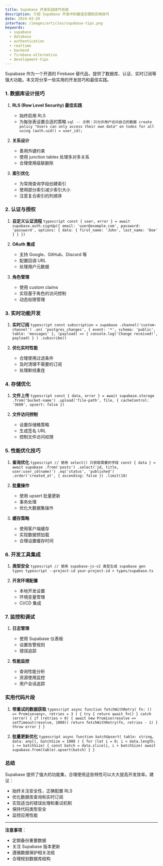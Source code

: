 ```yaml
---
title: Supabase 开发实战技巧总结
description: 介绍 Supabase 开发中的最佳实践和实用技巧
date: 2024-03-20
interface: /images/articles/supabase-tips.png
keywords:
  - supabase
  - database
  - authentication
  - realtime
  - backend
  - firebase-alternative
  - development-tips
---
```


Supabase 作为一个开源的 Firebase 替代品，提供了数据库、认证、实时订阅等强大功能。本文将分享一些实用的开发技巧和最佳实践。

### 1. **数据库设计技巧**

1. **RLS (Row Level Security) 最佳实践**
   - 始终启用 RLS
   - 为每张表设置合适的策略   ```sql
   -- 示例：只允许用户访问自己的数据
   create policy "Users can only access their own data"
   on todos for all
   using (auth.uid() = user_id);   ```

2. **关系设计**
   - 善用外键约束
   - 使用 junction tables 处理多对多关系
   - 合理使用级联删除

3. **索引优化**
   - 为常用查询字段创建索引
   - 使用部分索引减少索引大小
   - 注意复合索引的列顺序

### 2. **认证与授权**

1. **自定义认证流程**   ```typescript
   const { user, error } = await supabase.auth.signUp({
     email: 'user@example.com',
     password: 'password',
     options: {
       data: {
         first_name: 'John',
         last_name: 'Doe'
       }
     }
   })   ```

2. **OAuth 集成**
   - 支持 Google、GitHub、Discord 等
   - 配置回调 URL
   - 处理用户元数据

3. **角色管理**
   - 使用 custom claims
   - 实现基于角色的访问控制
   - 动态权限管理

### 3. **实时功能开发**

1. **实时订阅**   ```typescript
   const subscription = supabase
     .channel('custom-channel')
     .on(
       'postgres_changes',
       { event: '*', schema: 'public', table: 'messages' },
       (payload) => {
         console.log('Change received!', payload)
       }
     )
     .subscribe()   ```

2. **优化实时性能**
   - 合理使用过滤条件
   - 及时清理不需要的订阅
   - 处理断线重连

### 4. **存储优化**

1. **文件上传**   ```typescript
   const { data, error } = await supabase.storage
     .from('bucket-name')
     .upload('file-path', file, {
       cacheControl: '3600',
       upsert: false
     })   ```

2. **文件访问控制**
   - 设置存储桶策略
   - 生成签名 URL
   - 控制文件访问权限

### 5. **性能优化技巧**

1. **查询优化**   ```typescript
   // 使用 select() 只获取需要的字段
   const { data } = await supabase
     .from('posts')
     .select('id, title, user:user_id(name)')
     .eq('status', 'published')
     .order('created_at', { ascending: false })
     .limit(10)   ```

2. **批量操作**
   - 使用 upsert 批量更新
   - 事务处理
   - 优化大数据集操作

3. **缓存策略**
   - 使用客户端缓存
   - 实现数据预加载
   - 合理设置缓存时间

### 6. **开发工具集成**

1. **类型安全**   ```typescript
   // 使用 supabase-js-v2 类型生成
   supabase gen types typescript --project-id your-project-id > types/supabase.ts   ```

2. **开发环境配置**
   - 本地开发设置
   - 环境变量管理
   - CI/CD 集成

### 7. **监控和调试**

1. **日志管理**
   - 使用 Supabase 仪表板
   - 设置告警规则
   - 错误追踪

2. **性能监控**
   - 查询性能分析
   - 资源使用监控
   - 用户会话追踪

### 实用代码片段

1. **带重试的数据获取**   ```typescript
   async function fetchWithRetry(
     fn: () => Promise<any>,
     retries = 3
   ) {
     try {
       return await fn()
     } catch (error) {
       if (retries > 0) {
         await new Promise(resolve => setTimeout(resolve, 1000))
         return fetchWithRetry(fn, retries - 1)
       }
       throw error
     }
   }   ```

2. **批量更新优化**   ```typescript
   async function batchUpsert(
     table: string,
     data: any[],
     batchSize = 1000
   ) {
     for (let i = 0; i < data.length; i += batchSize) {
       const batch = data.slice(i, i + batchSize)
       await supabase.from(table).upsert(batch)
     }
   }   ```

### 总结

Supabase 提供了强大的功能集，合理使用这些特性可以大大提高开发效率。建议：

- 始终关注安全性，正确配置 RLS
- 优化数据库查询和实时订阅
- 实现适当的错误处理和重试机制
- 保持代码类型安全
- 监控应用性能

---

**注意事项**：
- 定期备份重要数据
- 关注 Supabase 版本更新
- 遵循数据保护相关法规
- 合理规划数据库结构